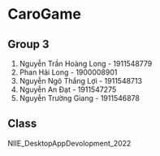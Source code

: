 # CaroGame

## Group 3

1. Nguyễn Trần Hoàng Long - 1911548779
2. Phan Hải Long - 1900008901
3. Nguyễn Ngô Thắng Lợi - 1911548713
4. Nguyễn An Đạt - 1911547275
5. Nguyễn Trường Giang - 1911546878

## Class

NIIE_DesktopAppDevolopment_2022
